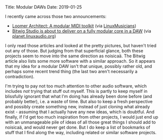 Title: Modular DAWs
Date: 2019-01-25

I recently came across those two announcements:

* [Loomer Architect: A modular MIDI
  toolkit](https://www.kvraudio.com/forum/viewtopic.php?f=141&t=517104) (via
  [LinuxMusicians](https://linuxmusicians.com/))
* [Bitwig Studio is about to deliver on a fully modular core in a
  DAW](http://cdm.link/2019/01/bitwig-studio-3-modular/) (via
  [planet.linuxaudio.org](http://planet.linuxaudio.org/))

I only read those articles and looked at the pretty pictures, but haven't tried out any of
those. But judging from that superficial glance, both these projects seem to move into the same
direction as noisicaä. The Bitwig article also lists some more software with a similar approach. So
it appears that my idea for a modular DAW isn't that unique, possibly rather old, and perhaps some
recent trend thing (the last two aren't necessarily a contradiction).

I'm trying to pay not too much attention to other audio software, which includes *not* trying that
stuff out myself. This is partly to keep myself in blissfully ignorant that what I'm doing has
already been done before (and probably better), i.e. a waste of time. But also to keep a fresh
perspective and possibly create something new, instead of just cloning what already exist - assuming
that I actually have any new ideas, which is doubtful. And finally, if I'd get too much inspiration
from other projects, I would just end up with an unmanageable pile of ideas of all those great
things I should add to noisicaä, and would never get done. But I do keep a list of bookmarks of
stuff that I find along the way, including related or similar software projects.
